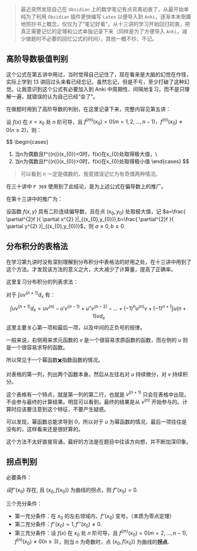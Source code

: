 > 最近突然发现自己在 `Obsidian` 上的数学笔记有点背离初衷了，从最开始单纯为了利用 `Obsidian` 插件更快编写 `Latex` 以便导入到 `Anki`，逐渐本末倒置地照抄书上概念，仅仅为了“笔记好看”。从十三讲的学习开始回归初衷，把真正需要记忆的定理和公式单独记录下来（同样是为了方便导入 `Anki`，减少做题时不必要的回忆公式的时间），其他一概不抄、不记。

## 高阶导数极值判别

这个公式在第五讲中用过，当时觉得自己记住了，现在看来是大脑的幻觉在作怪，实际上学到 13 讲回过头来看已经忘记，虽然忘记，但是不亏，至少打破了这种幻觉。让我意识到这个公式有必要加入到 Anki 中周期性、间隔地复习，而不是只理解一遍，就错误的认为自己已经“会了”。

在做题时用到了高阶导数的判别，在这里记录下来，完整内容见第五讲：

设 $f(x)$ 在 $x=x_{0}$ 处 $n$ 阶可导，且 $f^{(m)}(x_{0})=0(m=1,2,\dots,n-1)，f^{(n)}(x_{0})\neq {0}(n\geq 2)$，则：

$$
\begin{cases}
1. 当n为偶数且f^{(n)}(x_{0})<0时，f(x)在x_{0}处取得极大值，\\
2. 当n为偶数且f^{(n)}(x_{0})>0时，f(x)在x_{0}处取得极小值 
\end{cases}
$$

> 可以看到 $n$ 一定是偶数的，我竟错误记忆为有奇偶两种情况。

在三十讲中 `P 369` 使用到了此结论，是为上述公式在偏导数上的推广。

在第十三讲中的推广为：

设函数 $f(x,y)$ 具有二阶连续偏导数，且在点 $(x_{0},y_{0})$ 处取极大值，记 $a=\frac{ \partial^{2}f }{ \partial x^{2} }|_{(x_{0},y_{0})},b=\frac{ \partial^{2}f }{ \partial y^{2} }|_{(x_{0},y_{0})}$，则 $a\leq 0, b\leq 0$.

## 分布积分的表格法

在学习第九讲时没有深刻理解到分布积分中表格法的好用之处，在十三讲中用到了这个方法。才发现该方法的意义之大，大大减少了计算量，提高了正确率。

这里复习分布积分的列表求法：

对于 $\int uv^{(n+1)}d_{x}$ 有：

$$
\int uv^{(n+1)}d_{x} = uv^{(n)}-u'v^{(n-1)}+u''v^{(n-2)}-\dots+(-1)^n u^{(n)}v + (-1)^{n+1}\int u(n+1)vd_{x}
$$
这里主要关心第一项和最后一项，以及中间的正负号的规律。

一般来说，右侧用来求元函数的 $v$ 是一个很容易求原函数的函数，而左侧的 $u$ 则是一个很容易求导的函数。

所以常见于一个幂函数✖️指数函数的情况。

对表格的第一列，列出两个函数本身。然后从左往右对 $u$ 持续微分，对 $v$ 持续积分。

这个表格有一个特点，就是第一列的第二行，也就是 $v^{(n+1)}$ 只会在表格中出现，不会参与最终的计算结果。明显可以看到，最终的结果是从 $v^{(n)}$ 开始参与的。计算时应该要注意到这个特征，不要产生疑惑。

可以发现，幂函数总能求导到 $0$，所以对于 $u$ 为幂函数的情况，最后一项往往是没有的，这样看来还是很好算的。

这个方法不太好直接背诵，最好的方法是在题目中往该方向想，并不断加深印象。

## 拐点判别

必要条件：

$设f''(x_{0})$ 存在, 且 $(x_{0},f(x_{0}))$ 为曲线的拐点，则 $f''(x_{0})=0$.

三个充分条件：

- 第一充分条件：在 $x_{0}$ 的左右领域内，$f''(x_{0})$ 变号。（本质为零点定理）
- 第二充分条件：$f''(x_{0})=1,f'''(x_{0})\neq 0$.
- 第三充分条件：设 $f(x)$ 在 $x_{0}$ 处 $n$ 阶可导，且 $f^{(m)}(x_{0})=0(m=2,\dots,n-1),f^{(n)}(x_{0})\neq 0(n\geq 3)$，则当 $n$ 为奇数时，点 $(x_{0},f(x_{0}))$ 为曲线的**拐点**.


